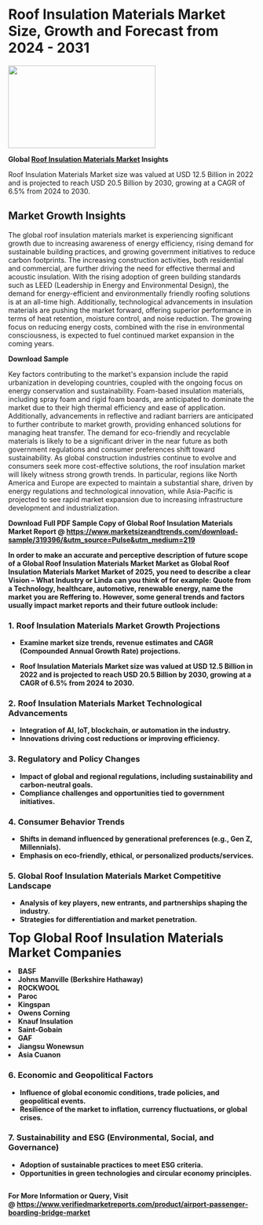 <H1>Roof Insulation Materials Market Size, Growth and Forecast from 2024 - 2031</H1><img class="aligncenter size-medium wp-image-584254" src="https://thirdeyenews.in/wp-content/uploads/2024/09/Global-Market-Research-300x168.jpeg" alt="" width="300" height="168" /><p><strong>Global&nbsp;<a href="https://www.marketsizeandtrends.com/download-sample/319396/&amp;utm_source=Pulse&amp;utm_medium=219">Roof Insulation Materials Market</a> Insights</strong></p><p>Roof Insulation Materials Market size was valued at USD 12.5 Billion in 2022 and is projected to reach USD 20.5 Billion by 2030, growing at a CAGR of 6.5% from 2024 to 2030.</p><p><h2>Market Growth Insights</h2> <p>The global roof insulation materials market is experiencing significant growth due to increasing awareness of energy efficiency, rising demand for sustainable building practices, and growing government initiatives to reduce carbon footprints. The increasing construction activities, both residential and commercial, are further driving the need for effective thermal and acoustic insulation. With the rising adoption of green building standards such as LEED (Leadership in Energy and Environmental Design), the demand for energy-efficient and environmentally friendly roofing solutions is at an all-time high. Additionally, technological advancements in insulation materials are pushing the market forward, offering superior performance in terms of heat retention, moisture control, and noise reduction. The growing focus on reducing energy costs, combined with the rise in environmental consciousness, is expected to fuel continued market expansion in the coming years.</p> <p><strong>Download Sample</strong></p> <p>Key factors contributing to the market's expansion include the rapid urbanization in developing countries, coupled with the ongoing focus on energy conservation and sustainability. Foam-based insulation materials, including spray foam and rigid foam boards, are anticipated to dominate the market due to their high thermal efficiency and ease of application. Additionally, advancements in reflective and radiant barriers are anticipated to further contribute to market growth, providing enhanced solutions for managing heat transfer. The demand for eco-friendly and recyclable materials is likely to be a significant driver in the near future as both government regulations and consumer preferences shift toward sustainability. As global construction industries continue to evolve and consumers seek more cost-effective solutions, the roof insulation market will likely witness strong growth trends. In particular, regions like North America and Europe are expected to maintain a substantial share, driven by energy regulations and technological innovation, while Asia-Pacific is projected to see rapid market expansion due to increasing infrastructure development and industrialization.</p> <p><strong></p><p><span class=""><strong>Download Full PDF Sample Copy of Global Roof Insulation Materials Market Report</strong> @ <a href="https://www.marketsizeandtrends.com/download-sample/319396/&amp;utm_source=Pulse&amp;utm_medium=219" target="_blank">https://www.marketsizeandtrends.com/download-sample/319396/&amp;utm_source=Pulse&amp;utm_medium=219</a></span></p><p>In order to make an accurate and perceptive description of future scope of a Global&nbsp;Roof Insulation Materials Market Market as Global&nbsp;Roof Insulation Materials Market Market of 2025, you need to describe a clear Vision &ndash; What Industry or Linda can you think of for example: Quote from a Technology, healthcare, automotive, renewable energy, name the market you are Reffering to. However, some general trends and factors usually impact market reports and their future outlook include:</p><h3>1.&nbsp;<strong>Roof Insulation Materials Market Growth Projections</strong></h3><ul><li>Examine market size trends, revenue estimates and CAGR (Compounded Annual Growth Rate) projections.</li><li><p>Roof Insulation Materials Market size was valued at USD 12.5 Billion in 2022 and is projected to reach USD 20.5 Billion by 2030, growing at a CAGR of 6.5% from 2024 to 2030.</p></li></ul><h3>2.&nbsp;<strong>Roof Insulation Materials Market Technological Advancements</strong></h3><ul><li>Integration of AI, IoT, blockchain, or automation in the industry.</li><li>Innovations driving cost reductions or improving efficiency.</li></ul><h3>3.&nbsp;<strong>Regulatory and Policy Changes</strong></h3><ul><li>Impact of global and regional regulations, including sustainability and carbon-neutral goals.</li><li>Compliance challenges and opportunities tied to government initiatives.</li></ul><h3>4.&nbsp;<strong>Consumer Behavior Trends</strong></h3><ul><li>Shifts in demand influenced by generational preferences (e.g., Gen Z, Millennials).</li><li>Emphasis on eco-friendly, ethical, or personalized products/services.</li></ul><h3>5.&nbsp;<strong>Global Roof Insulation Materials Market Competitive Landscape</strong></h3><ul><li>Analysis of key players, new entrants, and partnerships shaping the industry.</li><li>Strategies for differentiation and market penetration.</li></ul><p data-pm-slice="1 1 []"><span style="color: inherit; font-family: inherit; font-size: 25px;">Top Global Roof Insulation Materials Market Companies</span></p><div class="" data-test-id=""><p><li>BASF</li><li> Johns Manville (Berkshire Hathaway)</li><li> ROCKWOOL</li><li> Paroc</li><li> Kingspan</li><li> Owens Corning</li><li> Knauf Insulation</li><li> Saint-Gobain</li><li> GAF</li><li> Jiangsu Wonewsun</li><li> Asia Cuanon</li></p></div><h3>6.&nbsp;<strong>Economic and Geopolitical Factors</strong></h3><ul><li>Influence of global economic conditions, trade policies, and geopolitical events.</li><li>Resilience of the market to inflation, currency fluctuations, or global crises.</li></ul><h3>7.&nbsp;<strong>Sustainability and ESG (Environmental, Social, and Governance)</strong></h3><ul><li>Adoption of sustainable practices to meet ESG criteria.</li><li>Opportunities in green technologies and circular economy principles.</li></ul><h2><strong style="font-size: 14px;">For More Information or Query, Visit @&nbsp;</strong><a style="background-color: #ffffff; font-size: 14px;" href="https://www.marketsizeandtrends.com/report/roof-insulation-materials-market/" target="_blank">https://www.verifiedmarketreports.com/product/airport-passenger-boarding-bridge-market</a></h2>

